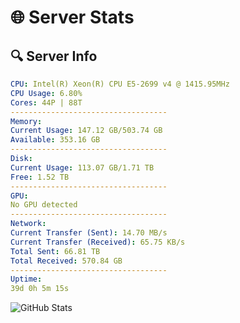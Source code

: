 # 🌐 Server Stats
## 🔍 Server Info
```yaml
CPU: Intel(R) Xeon(R) CPU E5-2699 v4 @ 1415.95MHz
CPU Usage: 6.80%
Cores: 44P | 88T
-----------------------------------
Memory:
Current Usage: 147.12 GB/503.74 GB
Available: 353.16 GB
-----------------------------------
Disk:
Current Usage: 113.07 GB/1.71 TB
Free: 1.52 TB
-----------------------------------
GPU:
No GPU detected
-----------------------------------
Network:
Current Transfer (Sent): 14.70 MB/s
Current Transfer (Received): 65.75 KB/s
Total Sent: 66.81 TB
Total Received: 570.84 GB
-----------------------------------
Uptime:
39d 0h 5m 15s
```
![GitHub Stats](https://img.shields.io/badge/Updated-2025-04-15_21:28:04-blue)